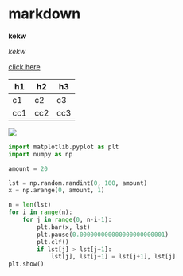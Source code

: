 # markdown

**kekw**

*kekw*

[click here](https://www.youtube.com/watch?v=dQw4w9WgXcQ)



|h1|h2|h3|
|---|---|---|
|c1|c2|c3|
|cc1|cc2|cc3|

![](https://user-images.githubusercontent.com/77541325/183598889-e7b9cf1b-a7b8-4626-a5d5-0ecc4711e13e.jpg)


```python
import matplotlib.pyplot as plt
import numpy as np

amount = 20

lst = np.random.randint(0, 100, amount)
x = np.arange(0, amount, 1)

n = len(lst)
for i in range(n):
    for j in range(0, n-i-1):
        plt.bar(x, lst)
        plt.pause(0.000000000000000000000001)
        plt.clf()
        if lst[j] > lst[j+1]:
            lst[j], lst[j+1] = lst[j+1], lst[j]
plt.show()

```
